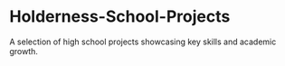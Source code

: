 # Holderness-School-Projects
A selection of high school projects showcasing key skills and academic growth.
